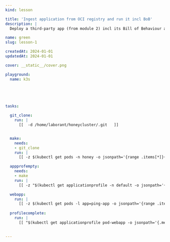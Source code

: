 ```yaml
---
kind: lesson

title: 'Ingest application from OCI registry and run it incl BoB'
description: |
  Deploy a third-party app (from module 2) incl its Bill of Behaviour and run anomaly detection

name: green
slug: lesson-1

createdAt: 2024-01-01
updatedAt: 2024-01-01

cover: __static__/cover.png

playground:
  name: k3s

  



tasks:

  git_clone:
    run: |
      [[  -d /home/laborant/honeycluster/.git   ]]


  make:
    needs:
    - git_clone
    run: |
      [[ -z $(kubectl get pods -n honey -o jsonpath='{range .items[*]}{.status.conditions[?(@.type=="Ready")].status}{"\n"}{end}' | grep -v True) && "$(sleep 45 && kubectl get namespace honey -o jsonpath='{.status.phase}')"=="Active"  ]]

  appprofempty:
    needs:
    - make
    run: |
      [[ -z "$(kubectl get applicationprofile -n default -o jsonpath='{.metadata.name}')" ]]

  webapp:
    run: |
      [[ -z $(kubectl get pods -l app=ping-app -o jsonpath='{range .items[*]}{.status.conditions[?(@.type=="Ready")].status}{"\n"}{end}' | grep -v True) ]]
  
  profilecomplete:
    run: |
      [[ "$(kubectl get applicationprofile pod-webapp -o jsonpath='{.metadata.annotations.kubescape\.io/status}')" == "completed" ]]

       
---
```

